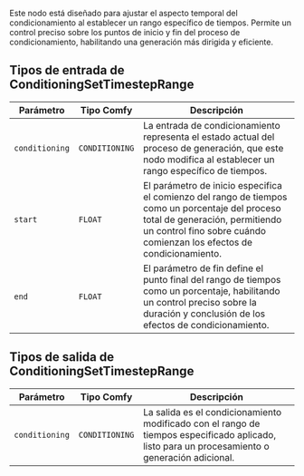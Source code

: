 Este nodo está diseñado para ajustar el aspecto temporal del condicionamiento al establecer un rango específico de tiempos. Permite un control preciso sobre los puntos de inicio y fin del proceso de condicionamiento, habilitando una generación más dirigida y eficiente.

## Tipos de entrada de ConditioningSetTimestepRange

| Parámetro | Tipo Comfy | Descripción |
| --- | --- | --- |
| `conditioning` | `CONDITIONING` | La entrada de condicionamiento representa el estado actual del proceso de generación, que este nodo modifica al establecer un rango específico de tiempos. |
| `start` | `FLOAT` | El parámetro de inicio especifica el comienzo del rango de tiempos como un porcentaje del proceso total de generación, permitiendo un control fino sobre cuándo comienzan los efectos de condicionamiento. |
| `end` | `FLOAT` | El parámetro de fin define el punto final del rango de tiempos como un porcentaje, habilitando un control preciso sobre la duración y conclusión de los efectos de condicionamiento. |

## Tipos de salida de ConditioningSetTimestepRange

| Parámetro | Tipo Comfy | Descripción |
| --- | --- | --- |
| `conditioning` | `CONDITIONING` | La salida es el condicionamiento modificado con el rango de tiempos especificado aplicado, listo para un procesamiento o generación adicional. 

